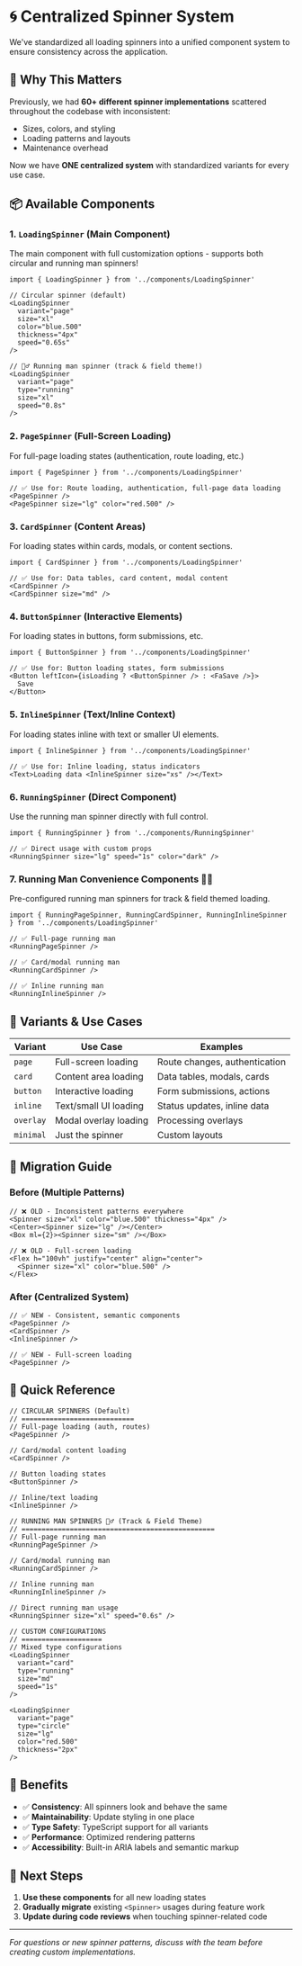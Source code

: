 # 🌀 Centralized Spinner System

We've standardized all loading spinners into a unified component system to ensure consistency across the application.

## 🎯 **Why This Matters**

Previously, we had **60+ different spinner implementations** scattered throughout the codebase with inconsistent:
- Sizes, colors, and styling
- Loading patterns and layouts  
- Maintenance overhead

Now we have **ONE centralized system** with standardized variants for every use case.

## 📦 **Available Components**

### 1. `LoadingSpinner` (Main Component)
The main component with full customization options - supports both circular and running man spinners!

```tsx
import { LoadingSpinner } from '../components/LoadingSpinner'

// Circular spinner (default)
<LoadingSpinner 
  variant="page"
  size="xl" 
  color="blue.500"
  thickness="4px"
  speed="0.65s"
/>

// 🏃‍♂️ Running man spinner (track & field theme!)
<LoadingSpinner 
  variant="page"
  type="running"
  size="xl" 
  speed="0.8s"
/>
```

### 2. `PageSpinner` (Full-Screen Loading)
For full-page loading states (authentication, route loading, etc.)

```tsx
import { PageSpinner } from '../components/LoadingSpinner'

// ✅ Use for: Route loading, authentication, full-page data loading
<PageSpinner />
<PageSpinner size="lg" color="red.500" />
```

### 3. `CardSpinner` (Content Areas)
For loading states within cards, modals, or content sections.

```tsx
import { CardSpinner } from '../components/LoadingSpinner'

// ✅ Use for: Data tables, card content, modal content
<CardSpinner />
<CardSpinner size="md" />
```

### 4. `ButtonSpinner` (Interactive Elements) 
For loading states in buttons, form submissions, etc.

```tsx
import { ButtonSpinner } from '../components/LoadingSpinner'

// ✅ Use for: Button loading states, form submissions
<Button leftIcon={isLoading ? <ButtonSpinner /> : <FaSave />}>
  Save
</Button>
```

### 5. `InlineSpinner` (Text/Inline Context)
For loading states inline with text or smaller UI elements.

```tsx
import { InlineSpinner } from '../components/LoadingSpinner'

// ✅ Use for: Inline loading, status indicators
<Text>Loading data <InlineSpinner size="xs" /></Text>
```

### 6. `RunningSpinner` (Direct Component)
Use the running man spinner directly with full control.

```tsx
import { RunningSpinner } from '../components/RunningSpinner'

// ✅ Direct usage with custom props
<RunningSpinner size="lg" speed="1s" color="dark" />
```

### 7. Running Man Convenience Components 🏃‍♂️
Pre-configured running man spinners for track & field themed loading.

```tsx
import { RunningPageSpinner, RunningCardSpinner, RunningInlineSpinner } from '../components/LoadingSpinner'

// ✅ Full-page running man
<RunningPageSpinner />

// ✅ Card/modal running man  
<RunningCardSpinner />

// ✅ Inline running man
<RunningInlineSpinner />
```

## 🎨 **Variants & Use Cases**

| Variant | Use Case | Examples |
|---------|----------|----------|
| `page` | Full-screen loading | Route changes, authentication |
| `card` | Content area loading | Data tables, modals, cards |
| `button` | Interactive loading | Form submissions, actions |
| `inline` | Text/small UI loading | Status updates, inline data |
| `overlay` | Modal overlay loading | Processing overlays |
| `minimal` | Just the spinner | Custom layouts |

## 🔧 **Migration Guide**

### Before (Multiple Patterns)
```tsx
// ❌ OLD - Inconsistent patterns everywhere
<Spinner size="xl" color="blue.500" thickness="4px" />
<Center><Spinner size="lg" /></Center>
<Box ml={2}><Spinner size="sm" /></Box>

// ❌ OLD - Full-screen loading
<Flex h="100vh" justify="center" align="center">
  <Spinner size="xl" color="blue.500" />
</Flex>
```

### After (Centralized System)
```tsx
// ✅ NEW - Consistent, semantic components
<PageSpinner />
<CardSpinner />  
<InlineSpinner />

// ✅ NEW - Full-screen loading
<PageSpinner />
```

## 📝 **Quick Reference**

```tsx
// CIRCULAR SPINNERS (Default)
// ============================
// Full-page loading (auth, routes)
<PageSpinner />

// Card/modal content loading  
<CardSpinner />

// Button loading states
<ButtonSpinner />

// Inline/text loading
<InlineSpinner />

// RUNNING MAN SPINNERS 🏃‍♂️ (Track & Field Theme)
// ================================================
// Full-page running man
<RunningPageSpinner />

// Card/modal running man
<RunningCardSpinner />

// Inline running man
<RunningInlineSpinner />

// Direct running man usage
<RunningSpinner size="xl" speed="0.6s" />

// CUSTOM CONFIGURATIONS
// ====================
// Mixed type configurations
<LoadingSpinner 
  variant="card"
  type="running"
  size="md" 
  speed="1s"
/>

<LoadingSpinner 
  variant="page"
  type="circle"
  size="lg"
  color="red.500"
  thickness="2px"
/>
```

## 🚀 **Benefits**

- ✅ **Consistency**: All spinners look and behave the same
- ✅ **Maintainability**: Update styling in one place
- ✅ **Type Safety**: TypeScript support for all variants
- ✅ **Performance**: Optimized rendering patterns
- ✅ **Accessibility**: Built-in ARIA labels and semantic markup

## 🔄 **Next Steps**

1. **Use these components** for all new loading states
2. **Gradually migrate** existing `<Spinner>` usages during feature work
3. **Update during code reviews** when touching spinner-related code

---

*For questions or new spinner patterns, discuss with the team before creating custom implementations.* 